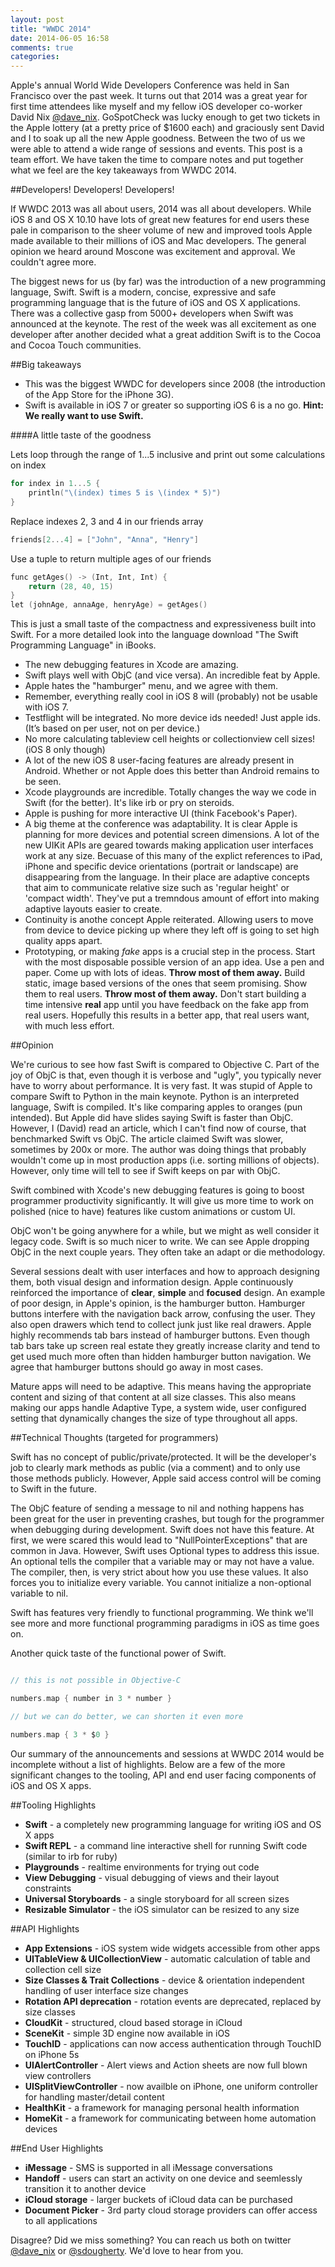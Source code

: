 ```yaml
---
layout: post
title: "WWDC 2014"
date: 2014-06-05 16:58
comments: true
categories: 
---
```


Apple's annual World Wide Developers Conference was held in San Francisco over the past week. It turns out that 2014 was a great year for first time attendees like myself and my fellow iOS developer co-worker David Nix [@dave_nix](https://twitter.com/dave_nix). GoSpotCheck was lucky enough to get two tickets in the Apple lottery (at a pretty price of $1600 each) and graciously sent David and I to soak up all the new Apple goodness. Between the two of us we were able to attend a wide range of sessions and events. This post is a team effort. We have taken the time to compare notes and put together what we feel are the key takeaways from WWDC 2014.

##Developers! Developers! Developers!

If WWDC 2013 was all about users, 2014 was all about developers. While iOS 8 and OS X 10.10 have lots of great new features for end users these pale in comparison to the sheer volume of new and improved tools Apple made available to their millions of iOS and Mac developers. The general opinion we heard around Moscone was excitement and approval. We couldn't agree more.

The biggest news for us (by far) was the introduction of a new programming language, Swift. Swift is a modern, concise, expressive and safe programming language that is the future of iOS and OS X applications. There was a collective gasp from 5000+ developers when Swift was announced at the keynote. The rest of the week was all excitement as one developer after another decided what a great addition Swift is to the Cocoa and Cocoa Touch communities.

##Big takeaways

* This was the biggest WWDC for developers since 2008 (the introduction of the App Store for the iPhone 3G).
* Swift is available in iOS 7 or greater so supporting iOS 6 is a no go. **Hint: We really want to use Swift.**

####A little taste of the goodness

Lets loop through the range of 1...5 inclusive and print out some calculations on index

```objective-c 
for index in 1...5 {
    println("\(index) times 5 is \(index * 5)")
}
```

Replace indexes 2, 3 and 4 in our friends array

```objective-c 
friends[2...4] = ["John", "Anna", "Henry"]

```

Use a tuple to return multiple ages of our friends

```objective-c 
func getAges() -> (Int, Int, Int) {
    return (28, 40, 15)
}
let (johnAge, annaAge, henryAge) = getAges()
```
This is just a small taste of the compactness and expressiveness built into Swift. For a more detailed look into the language download "The Swift Programming Language" in iBooks.

* The new debugging features in Xcode are amazing.
* Swift plays well with ObjC (and vice versa). An incredible feat by Apple.
* Apple hates the "hamburger" menu, and we agree with them.
* Remember, everything really cool in iOS 8 will (probably) not be usable with iOS 7.
* Testflight will be integrated. No more device ids needed! Just apple ids. (It’s based on per user, not on per device.)
* No more calculating tableview cell heights or collectionview cell sizes! (iOS 8 only though)
* A lot of the new iOS 8 user-facing features are already present in Android. Whether or not Apple does this better than Android remains to be seen.
* Xcode playgrounds are incredible. Totally changes the way we code in Swift (for the better). It's like irb or pry on steroids.
* Apple is pushing for more interactive UI (think Facebook's Paper).
* A big theme at the conference was adaptability. It is clear Apple is planning for more devices and potential screen dimensions. A lot of the new UIKit APIs are geared towards making application user interfaces work at any size. Becuase of this many of the explict references to iPad, iPhone and specific device orientations (portrait or landscape) are disappearing from the language. In their place are adaptive concepts that aim to communicate relative size such as 'regular height' or 'compact width'. They've put a tremndous amount of effort into making adaptive layouts easier to create.
* Continuity is anothe concept Apple reiterated. Allowing users to move from device to device picking up where they left off is going to set high quality apps apart.
* Prototyping, or making *fake* apps is a crucial step in the process. Start with the most disposable possible version of an app idea. Use a pen and paper. Come up with lots of ideas. **Throw most of them away.** Build static, image based versions of the ones that seem promising. Show them to real users. **Throw most of them away.** Don't start building a time intensive **real** app until you have feedback on the fake app from real users. Hopefully this results in a better app, that real users want, with much less effort.

##Opinion

We're curious to see how fast Swift is compared to Objective C. Part of the joy of ObjC is that, even though it is verbose and "ugly", you typically never have to worry about performance. It is very fast. It was stupid of Apple to compare Swift to Python in the main keynote. Python is an interpreted language, Swift is compiled. It's like comparing apples to oranges (pun intended). But Apple did have slides saying Swift is faster than ObjC. However, I (David) read an article, which I can't find now of course, that benchmarked Swift vs ObjC. The article claimed Swift was slower, sometimes by 200x or more. The author was doing things that probably wouldn't come up in most production apps (i.e. sorting millions of objects). However, only time will tell to see if Swift keeps on par with ObjC.

Swift combined with Xcode's new debugging features is going to boost programmer productivity significantly. It will give us more time to work on polished (nice to have) features like custom animations or custom UI.

ObjC won't be going anywhere for a while, but we might as well consider it legacy code. Swift is so much nicer to write. We can see Apple dropping ObjC in the next couple years. They often take an adapt or die methodology.

Several sessions dealt with user interfaces and how to approach designing them, both visual design and information design. Apple continuously reinforced the importance of **clear**, **simple** and **focused** design. An example of poor design, in Apple's opinion, is the hamburger button. Hamburger buttons interfere with the navigation back arrow, confusing the user. They also open drawers which tend to collect junk just like real drawers. Apple highly recommends tab bars instead of hamburger buttons. Even though tab bars take up screen real estate they greatly increase clarity and tend to get used much more often than hidden hamburger button navigation. We agree that hamburger buttons should go away in most cases.

Mature apps will need to be adaptive. This means having the appropriate content and sizing of that content at all size classes. This also means making our apps handle Adaptive Type, a system wide, user configured setting that dynamically changes the size of type throughout all apps.

##Technical Thoughts (targeted for programmers)

Swift has no concept of public/private/protected. It will be the developer's job to clearly mark methods as public (via a comment) and to only use those methods publicly. However, Apple said access control will be coming to Swift in the future.

The ObjC feature of sending a message to nil and nothing happens has been great for the user in preventing crashes, but tough for the programmer when debugging during development. Swift does not have this feature. At first, we were scared this would lead to "NullPointerExceptions" that are common in Java. However, Swift uses Optional types to address this issue. An optional tells the compiler that a variable may or may not have a value. The compiler, then, is very strict about how you use these values. It also forces you to initialize every variable. You cannot initialize a non-optional variable to nil.

Swift has features very friendly to functional programming. We think we'll see more and more functional programming paradigms in iOS as time goes on.

Another quick taste of the functional power of Swift.

```objective-c 

// this is not possible in Objective-C

numbers.map { number in 3 * number }

// but we can do better, we can shorten it even more

numbers.map { 3 * $0 }

```

Our summary of the announcements and sessions at WWDC 2014 would be incomplete without a list of highlights. Below are a few of the more significant changes to the tooling, API and end user facing components of iOS and OS X apps.

##Tooling Highlights

* **Swift** - a completely new programming language for writing iOS and OS X apps
* **Swift REPL** - a command line interactive shell for running Swift code (similar to irb for ruby)
* **Playgrounds** - realtime environments for trying out code
* **View Debugging** - visual debugging of views and their layout constraints
* **Universal Storyboards** - a single storyboard for all screen sizes
* **Resizable Simulator** - the iOS simulator can be resized to any size


##API Highlights

* **App Extensions** - iOS system wide widgets accessible from other apps
* **UITableView & UICollectionView** - automatic calculation of table and collection cell size
* **Size Classes & Trait Collections** - device & orientation independent handling of user interface size changes
* **Rotation API deprecation** - rotation events are deprecated, replaced by size classes
* **CloudKit** - structured, cloud based storage in iCloud
* **SceneKit** - simple 3D engine now available in iOS
* **TouchID** - applications can now access authentication through TouchID on iPhone 5s
* **UIAlertController** - Alert views and Action sheets are now full blown view controllers
* **UISplitViewController** - now availble on iPhone, one uniform controller for handling master/detail content
* **HealthKit** - a framework for managing personal health information
* **HomeKit** - a framework for communicating between home automation devices

##End User Highlights

* **iMessage** - SMS is supported in all iMessage conversations
* **Handoff** - users can start an activity on one device and seemlessly transition it to another device
* **iCloud storage** - larger buckets of iCloud data can be purchased
* **Document Picker** - 3rd party cloud storage providers can offer access to all applications

Disagree? Did we miss something? You can reach us both on twitter [@dave_nix](https://twitter.com/dave_nix) or [@sdougherty](https://twitter.com/sdougherty). We'd love to hear from you. 


